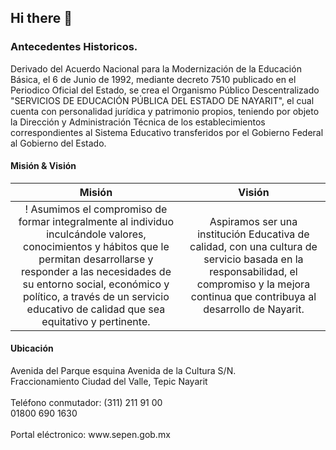 ## Hi there 👋


### Antecedentes Historicos.
Derivado del Acuerdo Nacional para la Modernización de la Educación Básica, el 6 de Junio de 1992, mediante decreto 7510 publicado en el Periodico Oficial del Estado, se crea el Organismo Público Descentralizado "SERVICIOS DE EDUCACIÓN PÚBLICA DEL ESTADO DE NAYARIT", el cual cuenta con personalidad jurídica y patrimonio propios, teniendo por objeto la Dirección y Administración Técnica de los establecimientos correspondientes al Sistema Educativo transferidos por el Gobierno Federal al Gobierno del Estado.

#### Misión & Visión

Misión          | Visión
:-------------------------:|:-------------------------:
! Asumimos el compromiso de formar integralmente al individuo inculcándole valores, conocimientos y hábitos que le permitan desarrollarse y responder a las necesidades de su entorno social, económico y político, a través de un servicio educativo de calidad que sea equitativo y pertinente.| Aspiramos ser una institución Educativa de calidad, con una cultura de servicio basada en la responsabilidad, el compromiso y la mejora continua que contribuya al desarrollo de Nayarit.

#### Ubicación
<p><i class="mdi mdi-map-marker-radius fa-1x fa-pull-left fa-border" aria-hidden="true"></i> Avenida del Parque esquina Avenida de la Cultura S/N.<br>Fraccionamiento Ciudad del Valle, Tepic Nayarit<br><br><i class="fas fa-phone fa-1x fa-pull-left fa-border" aria-hidden="true"></i>Teléfono conmutador: (311) 211 91 00<br>01800 690 1630<br><br><i class="mdi mdi-web fa-1x fa-pull-left fa-border" aria-hidden="true"></i> Portal eléctronico: www.sepen.gob.mx </p>

<!--

**Here are some ideas to get you started:**

🙋‍♀️ A short introduction - what is your organization all about?
🌈 Contribution guidelines - how can the community get involved?
👩‍💻 Useful resources - where can the community find your docs? Is there anything else the community should know?
🍿 Fun facts - what does your team eat for breakfast?
🧙 Remember, you can do mighty things with the power of [Markdown](https://docs.github.com/github/writing-on-github/getting-started-with-writing-and-formatting-on-github/basic-writing-and-formatting-syntax)
-->
